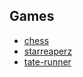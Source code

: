 ## Games

* [chess](https://github.com/liti-games/chess)
* [starreaperz](https://github.com/liti-games/starreaperz)
* [tate-runner](https://github.com/liti-games/tate-runner)
